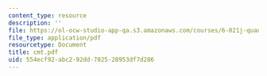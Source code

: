 ```yaml
---
content_type: resource
description: ''
file: https://ol-ocw-studio-app-qa.s3.amazonaws.com/courses/6-021j-quantitative-physiology-cells-and-tissues-fall-2004/554ecf92abc292dd702528953df7d286_cmt.pdf
file_type: application/pdf
resourcetype: Document
title: cmt.pdf
uid: 554ecf92-abc2-92dd-7025-28953df7d286
---
```

